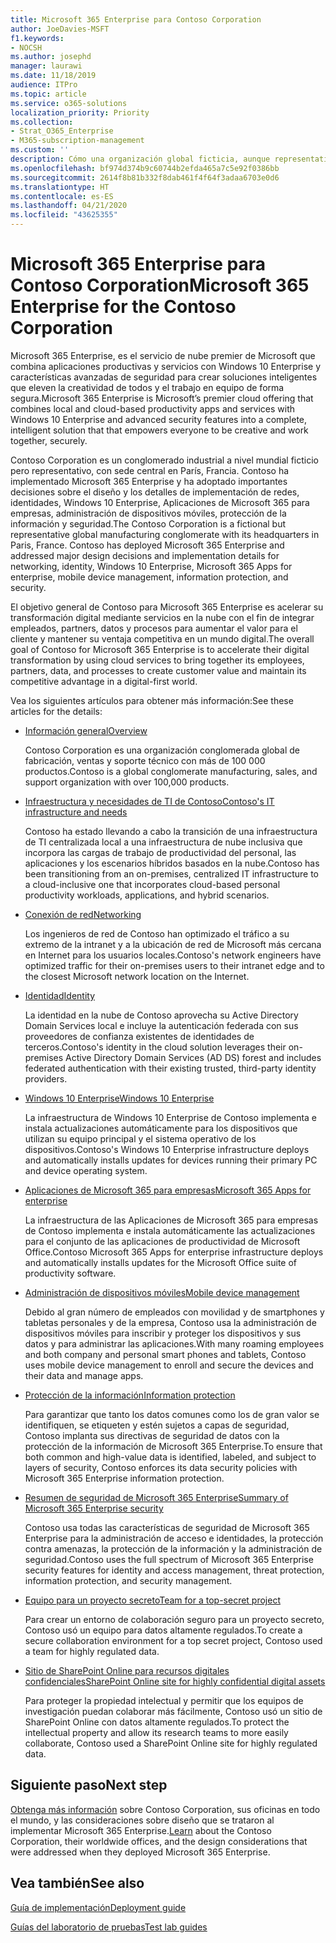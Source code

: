 ```yaml
---
title: Microsoft 365 Enterprise para Contoso Corporation
author: JoeDavies-MSFT
f1.keywords:
- NOCSH
ms.author: josephd
manager: laurawi
ms.date: 11/18/2019
audience: ITPro
ms.topic: article
ms.service: o365-solutions
localization_priority: Priority
ms.collection:
- Strat_O365_Enterprise
- M365-subscription-management
ms.custom: ''
description: Cómo una organización global ficticia, aunque representativa, ha adoptado Microsoft 365 Enterprise.
ms.openlocfilehash: bf974d374b9c60744b2efda465a7c5e92f0386bb
ms.sourcegitcommit: 2614f8b81b332f8dab461f4f64f3adaa6703e0d6
ms.translationtype: HT
ms.contentlocale: es-ES
ms.lasthandoff: 04/21/2020
ms.locfileid: "43625355"
---
```

# <a name="microsoft-365-enterprise-for-the-contoso-corporation"></a><span data-ttu-id="320e3-103">Microsoft 365 Enterprise para Contoso Corporation</span><span class="sxs-lookup"><span data-stu-id="320e3-103">Microsoft 365 Enterprise for the Contoso Corporation</span></span>

<span data-ttu-id="320e3-104">Microsoft 365 Enterprise, es el servicio de nube premier de Microsoft que combina aplicaciones productivas y servicios con Windows 10 Enterprise y características avanzadas de seguridad para crear soluciones inteligentes que eleven la creatividad de todos y el trabajo en equipo de forma segura.</span><span class="sxs-lookup"><span data-stu-id="320e3-104">Microsoft 365 Enterprise is Microsoft’s premier cloud offering that combines local and cloud-based productivity apps and services with Windows 10 Enterprise and advanced security features into a complete, intelligent solution that that empowers everyone to be creative and work together, securely.</span></span> 

<span data-ttu-id="320e3-p101">Contoso Corporation es un conglomerado industrial a nivel mundial ficticio pero representativo, con sede central en París, Francia. Contoso ha implementado Microsoft 365 Enterprise y ha adoptado importantes decisiones sobre el diseño y los detalles de implementación de redes, identidades, Windows 10 Enterprise, Aplicaciones de Microsoft 365 para empresas, administración de dispositivos móviles, protección de la información y seguridad.</span><span class="sxs-lookup"><span data-stu-id="320e3-p101">The Contoso Corporation is a fictional but representative global manufacturing conglomerate with its headquarters in Paris, France. Contoso has deployed Microsoft 365 Enterprise and addressed major design decisions and implementation details for networking, identity, Windows 10 Enterprise, Microsoft 365 Apps for enterprise, mobile device management, information protection, and security.</span></span> 

<span data-ttu-id="320e3-107">El objetivo general de Contoso para Microsoft 365 Enterprise es acelerar su transformación digital mediante servicios en la nube con el fin de integrar empleados, partners, datos y procesos para aumentar el valor para el cliente y mantener su ventaja competitiva en un mundo digital.</span><span class="sxs-lookup"><span data-stu-id="320e3-107">The overall goal of Contoso for Microsoft 365 Enterprise is to accelerate their digital transformation by using cloud services to bring together its employees, partners, data, and processes to create customer value and maintain its competitive advantage in a digital-first world.</span></span>

<span data-ttu-id="320e3-108">Vea los siguientes artículos para obtener más información:</span><span class="sxs-lookup"><span data-stu-id="320e3-108">See these articles for the details:</span></span>

- [<span data-ttu-id="320e3-109">Información general</span><span class="sxs-lookup"><span data-stu-id="320e3-109">Overview</span></span>](contoso-overview.md)

  <span data-ttu-id="320e3-110">Contoso Corporation es una organización conglomerada global de fabricación, ventas y soporte técnico con más de 100 000 productos.</span><span class="sxs-lookup"><span data-stu-id="320e3-110">Contoso is a global conglomerate manufacturing, sales, and support organization with over 100,000 products.</span></span>

- [<span data-ttu-id="320e3-111">Infraestructura y necesidades de TI de Contoso</span><span class="sxs-lookup"><span data-stu-id="320e3-111">Contoso's IT infrastructure and needs</span></span>](contoso-infra-needs.md)

  <span data-ttu-id="320e3-112">Contoso ha estado llevando a cabo la transición de una infraestructura de TI centralizada local a una infraestructura de nube inclusiva que incorpora las cargas de trabajo de productividad del personal, las aplicaciones y los escenarios híbridos basados en la nube.</span><span class="sxs-lookup"><span data-stu-id="320e3-112">Contoso has been transitioning from an on-premises, centralized IT infrastructure to a cloud-inclusive one that incorporates cloud-based personal productivity workloads, applications, and hybrid scenarios.</span></span>

- [<span data-ttu-id="320e3-113">Conexión de red</span><span class="sxs-lookup"><span data-stu-id="320e3-113">Networking</span></span>](contoso-networking.md)

  <span data-ttu-id="320e3-114">Los ingenieros de red de Contoso han optimizado el tráfico a su extremo de la intranet y a la ubicación de red de Microsoft más cercana en Internet para los usuarios locales.</span><span class="sxs-lookup"><span data-stu-id="320e3-114">Contoso's network engineers have optimized traffic for their on-premises users to their intranet edge and to the closest Microsoft network location on the Internet.</span></span>

- [<span data-ttu-id="320e3-115">Identidad</span><span class="sxs-lookup"><span data-stu-id="320e3-115">Identity</span></span>](contoso-identity.md)

  <span data-ttu-id="320e3-116">La identidad en la nube de Contoso aprovecha su Active Directory Domain Services local e incluye la autenticación federada con sus proveedores de confianza existentes de identidades de terceros.</span><span class="sxs-lookup"><span data-stu-id="320e3-116">Contoso's identity in the cloud solution leverages their on-premises Active Directory Domain Services (AD DS) forest and includes federated authentication with their existing trusted, third-party identity providers.</span></span>

- [<span data-ttu-id="320e3-117">Windows 10 Enterprise</span><span class="sxs-lookup"><span data-stu-id="320e3-117">Windows 10 Enterprise</span></span>](contoso-win10.md)

  <span data-ttu-id="320e3-118">La infraestructura de Windows 10 Enterprise de Contoso implementa e instala actualizaciones automáticamente para los dispositivos que utilizan su equipo principal y el sistema operativo de los dispositivos.</span><span class="sxs-lookup"><span data-stu-id="320e3-118">Contoso's Windows 10 Enterprise infrastructure deploys and automatically installs updates for devices running their primary PC and device operating system.</span></span>

- [<span data-ttu-id="320e3-119">Aplicaciones de Microsoft 365 para empresas</span><span class="sxs-lookup"><span data-stu-id="320e3-119">Microsoft 365 Apps for enterprise</span></span>](contoso-o365pp.md)

  <span data-ttu-id="320e3-120">La infraestructura de las Aplicaciones de Microsoft 365 para empresas de Contoso implementa e instala automáticamente las actualizaciones para el conjunto de las aplicaciones de productividad de Microsoft Office.</span><span class="sxs-lookup"><span data-stu-id="320e3-120">Contoso Microsoft 365 Apps for enterprise infrastructure deploys and automatically installs updates for the Microsoft Office suite of productivity software.</span></span>

- [<span data-ttu-id="320e3-121">Administración de dispositivos móviles</span><span class="sxs-lookup"><span data-stu-id="320e3-121">Mobile device management</span></span>](contoso-mdm.md)

  <span data-ttu-id="320e3-122">Debido al gran número de empleados con movilidad y de smartphones y tabletas personales y de la empresa, Contoso usa la administración de dispositivos móviles para inscribir y proteger los dispositivos y sus datos y para administrar las aplicaciones.</span><span class="sxs-lookup"><span data-stu-id="320e3-122">With many roaming employees and both company and personal smart phones and tablets, Contoso uses mobile device management to enroll and secure the devices and their data and manage apps.</span></span>

- [<span data-ttu-id="320e3-123">Protección de la información</span><span class="sxs-lookup"><span data-stu-id="320e3-123">Information protection</span></span>](contoso-info-protect.md)

  <span data-ttu-id="320e3-124">Para garantizar que tanto los datos comunes como los de gran valor se identifiquen, se etiqueten y estén sujetos a capas de seguridad, Contoso implanta sus directivas de seguridad de datos con la protección de la información de Microsoft 365 Enterprise.</span><span class="sxs-lookup"><span data-stu-id="320e3-124">To ensure that both common and high-value data is identified, labeled, and subject to layers of security, Contoso enforces its data security policies with Microsoft 365 Enterprise information protection.</span></span>

- [<span data-ttu-id="320e3-125">Resumen de seguridad de Microsoft 365 Enterprise</span><span class="sxs-lookup"><span data-stu-id="320e3-125">Summary of Microsoft 365 Enterprise security</span></span>](contoso-security-summary.md)

  <span data-ttu-id="320e3-126">Contoso usa todas las características de seguridad de Microsoft 365 Enterprise para la administración de acceso e identidades, la protección contra amenazas, la protección de la información y la administración de seguridad.</span><span class="sxs-lookup"><span data-stu-id="320e3-126">Contoso uses the full spectrum of Microsoft 365 Enterprise security features for identity and access management, threat protection, information protection, and security management.</span></span>

- [<span data-ttu-id="320e3-127">Equipo para un proyecto secreto</span><span class="sxs-lookup"><span data-stu-id="320e3-127">Team for a top-secret project</span></span>](contoso-team-for-top-secret-project.md)

  <span data-ttu-id="320e3-128">Para crear un entorno de colaboración seguro para un proyecto secreto, Contoso usó un equipo para datos altamente regulados.</span><span class="sxs-lookup"><span data-stu-id="320e3-128">To create a secure collaboration environment for a top secret project, Contoso used a team for highly regulated data.</span></span>

- [<span data-ttu-id="320e3-129">Sitio de SharePoint Online para recursos digitales confidenciales</span><span class="sxs-lookup"><span data-stu-id="320e3-129">SharePoint Online site for highly confidential digital assets</span></span>](contoso-sharepoint-online-site-for-highly-confidential-assets.md)

  <span data-ttu-id="320e3-130">Para proteger la propiedad intelectual y permitir que los equipos de investigación puedan colaborar más fácilmente, Contoso usó un sitio de SharePoint Online con datos altamente regulados.</span><span class="sxs-lookup"><span data-stu-id="320e3-130">To protect the intellectual property and allow its research teams to more easily collaborate, Contoso used a SharePoint Online site for highly regulated data.</span></span>


## <a name="next-step"></a><span data-ttu-id="320e3-131">Siguiente paso</span><span class="sxs-lookup"><span data-stu-id="320e3-131">Next step</span></span>

<span data-ttu-id="320e3-132">[Obtenga más información](contoso-overview.md) sobre Contoso Corporation, sus oficinas en todo el mundo, y las consideraciones sobre diseño que se trataron al implementar Microsoft 365 Enterprise.</span><span class="sxs-lookup"><span data-stu-id="320e3-132">[Learn](contoso-overview.md) about the Contoso Corporation, their worldwide offices, and the design considerations that were addressed when they deployed Microsoft 365 Enterprise.</span></span>


## <a name="see-also"></a><span data-ttu-id="320e3-133">Vea también</span><span class="sxs-lookup"><span data-stu-id="320e3-133">See also</span></span>

[<span data-ttu-id="320e3-134">Guía de implementación</span><span class="sxs-lookup"><span data-stu-id="320e3-134">Deployment guide</span></span>](deploy-microsoft-365-enterprise.md)

[<span data-ttu-id="320e3-135">Guías del laboratorio de pruebas</span><span class="sxs-lookup"><span data-stu-id="320e3-135">Test lab guides</span></span>](m365-enterprise-test-lab-guides.md)


